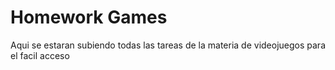 # Homework Games

Aqui se estaran subiendo todas las tareas de la materia de videojuegos para el facil acceso